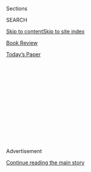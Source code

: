 <div id="app">

<div>

<div>

<div>

<div class="NYTAppHideMasthead css-1q2w90k e1suatyy0">

<div class="section css-ui9rw0 e1suatyy2">

<div class="css-eph4ug er09x8g0">

<div class="css-6n7j50">

</div>

<span class="css-1dv1kvn">Sections</span>

<div class="css-10488qs">

<span class="css-1dv1kvn">SEARCH</span>

</div>

[Skip to content](#site-content)[Skip to site index](#site-index)

</div>

<div id="masthead-section-label" class="css-1wr3we4 eaxe0e00">

[Book
Review](https://www.nytimes3xbfgragh.onion/section/books/review)

</div>

<div class="css-10698na e1huz5gh0">

</div>

</div>

<div id="masthead-bar-one" class="section hasLinks css-15hmgas e1csuq9d3">

<div class="css-uqyvli e1csuq9d0">

</div>

<div class="css-1uqjmks e1csuq9d1">

</div>

<div class="css-9e9ivx">

[](https://myaccount.nytimes3xbfgragh.onion/auth/login?response_type=cookie&client_id=vi)

</div>

<div class="css-1bvtpon e1csuq9d2">

[Today’s
Paper](https://www.nytimes3xbfgragh.onion/section/todayspaper)

</div>

</div>

</div>

</div>

<div data-aria-hidden="false">

<div id="site-content" data-role="main">

<div>

<div class="css-1aor85t" style="opacity:0.000000001;z-index:-1;visibility:hidden">

<div class="css-1hqnpie">

<div class="css-epjblv">

<span class="css-17xtcya">[Book
Review](/section/books/review)</span><span class="css-x15j1o">|</span><span class="css-fwqvlz">The
American Past: A History of
Contradictions</span>

</div>

<div class="css-k008qs">

<div class="css-1iwv8en">

<span class="css-18z7m18"></span>

<div>

</div>

</div>

<span class="css-1n6z4y">https://nyti.ms/2NaJMFH</span>

<div class="css-1705lsu">

<div class="css-4xjgmj">

<div class="css-4skfbu" data-role="toolbar" data-aria-label="Social Media Share buttons, Save button, and Comments Panel with current comment count" data-testid="share-tools">

  - 
  - 
  - 
  - 
    
    <div class="css-6n7j50">
    
    </div>

  - 

</div>

</div>

</div>

</div>

</div>

</div>

<div class="css-13pd83m">

</div>

<div id="top-wrapper" class="css-1sy8kpn">

<div id="top-slug" class="css-l9onyx">

Advertisement

</div>

[Continue reading the main
story](#after-top)

<div class="ad top-wrapper" style="text-align:center;height:100%;display:block;min-height:250px">

<div id="top" class="place-ad" data-position="top" data-size-key="top">

</div>

</div>

<div id="after-top">

</div>

</div>

<div id="sponsor-wrapper" class="css-1hyfx7x">

<div id="sponsor-slug" class="css-19vbshk">

Supported by

</div>

[Continue reading the main
story](#after-sponsor)

<div id="sponsor" class="ad sponsor-wrapper" style="text-align:center;height:100%;display:block">

</div>

<div id="after-sponsor">

</div>

</div>

Nonfiction

<div class="css-1vkm6nb ehdk2mb0">

# The American Past: A History of Contradictions

</div>

<div class="css-79elbk" data-testid="photoviewer-wrapper">

<div class="css-z3e15g" data-testid="photoviewer-wrapper-hidden">

</div>

<div class="css-1a48zt4 ehw59r15" data-testid="photoviewer-children">

![<span class="css-cnj6d5 e1z0qqy90" itemprop="copyrightHolder"><span class="css-1ly73wi e1tej78p0">Credit...</span><span><span>O.O.P.S.</span></span></span>](https://static01.graylady3jvrrxbe.onion/images/2018/09/16/books/review/16Sullivan/merlin_143300931_8c9e5d00-a114-45a6-90a9-079be0c4800c-articleLarge.jpg?quality=75&auto=webp&disable=upscale)

</div>

</div>

<div class="css-170u9t6">

<div class="css-u7fh8e">

<div class="css-79elbk">

Buy Book<span data-aria-hidden="true">
    ▾</span>

  - [Amazon](https://www.amazon.com/gp/search?index=books&tag=NYTBSREV-20&field-keywords=These+Truths%3A+A+History+of+the+United+States+Jill+Lepore)
  - [Apple
    Books](https://du-gae-books-dot-nyt-du-prd.appspot.com/buy?title=These+Truths%3A+A+History+of+the+United+States&author=Jill+Lepore)
  - [Barnes and
    Noble](https://www.anrdoezrs.net/click-7990613-11819508?url=https%3A%2F%2Fwww.barnesandnoble.com%2Fw%2F%3Fean%3D9780393635249)
  - [Books-A-Million](https://www.anrdoezrs.net/click-7990613-35140?url=https%3A%2F%2Fwww.booksamillion.com%2Fp%2FThese%2BTruths%253A%2BA%2BHistory%2Bof%2Bthe%2BUnited%2BStates%2FJill%2BLepore%2F9780393635249)
  - [Bookshop](https://bookshop.org/a/3546/9780393635249)
  - [Indiebound](https://www.indiebound.org/book/9780393635249?aff=NYT)

</div>

When you purchase an independently reviewed book through our site, we
earn an affiliate commission.

</div>

</div>

<div class="css-xt80pu e12qa4dv0">

<div class="css-18e8msd">

<div class="css-vp77d3 epjyd6m0">

<div class="css-1baulvz">

By <span class="css-1baulvz last-byline" itemprop="name">Andrew
Sullivan</span>

</div>

</div>

  - Sept. 14,
    2018

  - 
    
    <div class="css-4xjgmj">
    
    <div class="css-d8bdto" data-role="toolbar" data-aria-label="Social Media Share buttons, Save button, and Comments Panel with current comment count" data-testid="share-tools">
    
      - 
      - 
      - 
      - 
        
        <div class="css-6n7j50">
        
        </div>
    
      - 
    
    </div>
    
    </div>

</div>

</div>

<div class="section meteredContent css-1r7ky0e" name="articleBody" itemprop="articleBody">

<div class="css-1fanzo5 StoryBodyCompanionColumn">

<div class="css-53u6y8">

**THESE TRUTHS**  
**A History of the United States**  
By Jill Lepore  
Illustrated. 932 pp. W.W. Norton & Company. $39.95.

It isn’t until you start reading it that you realize how much we need a
book like this one at this particular moment. “These Truths,” by [Jill
Lepore](https://www.nytimes3xbfgragh.onion/2018/09/16/books/jill-lepore-on-the-history-of-america-in-1000-pages-or-less.html)
— a professor at Harvard and a staff writer at The New Yorker — is a
one-volume history of the United States, constructed around a
traditional narrative, that takes you from the 16th to the 21st century.
It tries to take in almost everything, an impossible task, but I’d be
hard-pressed to think she could have crammed more into these 932 highly
readable pages. It covers the history of political thought, the fabric
of American social life over the centuries, classic “great man” accounts
of contingencies, surprises, decisions, ironies and character, and the
vivid experiences of those previously marginalized: women,
African-Americans, Native Americans, homosexuals. It encompasses
interesting takes on democracy and technology, shifts in demographics,
revolutions in economics and the very nature of modernity. It’s a big
sweeping book, a way for us to take stock at this point in the journey,
to look back, to remind us who we are and to point to where we’re
headed.

This is not an account of relentless progress. It’s much subtler and
darker than that. It reminds us of some simple facts so much in the
foreground that we must revisit them: “Between 1500 and 1800, roughly
two and a half million Europeans moved to the Americas; they carried 12
million Africans there by force; and as many as 50 million Native
Americans died, chiefly of disease. … Taking possession of the Americas
gave Europeans a surplus of land; it ended famine and led to four
centuries of economic growth.” Nothing like this had ever happened in
world history; and nothing like it is possible again. The land was
instantly a refuge for religious dissenters, a new adventure in what we
now understand as liberalism and a brutal exercise in slave labor and
tyranny. It was a vast, exhilarating frontier and a giant, torturing
gulag at the same time. Over the centuries, in Lepore’s insightful
telling, it represented a giant leap in productivity for humankind:
“Slavery was one kind of experiment, designed to save the cost of
labor by turning human beings into machines. Another kind of experiment
was the invention of machines powered by steam.” It was an experiment in
the pursuit of happiness, but it was in effect the pursuit of previously
unimaginable affluence.

And, of course, it was and is full of contradictions: A radically new
secularism founded it, and a political-religious fervor came to define
it. As industrialization accelerated, and modernity beckoned, Americans
turned back to God: Before the start of
[the](https://www.u-s-history.com/pages/h1091.html) [Second Great
Awakening](https://www.u-s-history.com/pages/h1091.html), at the end of
the 18th century, “a scant one in 10 Americans were church members; by
the time it ended, that ratio had risen to eight in 10.” And these
religious waves advanced the cause of the spiritual equality of all
human beings, which in turn became political equality. “The
self-evident, secular truths of the Declaration of Independence became,
to evangelical Americans, the truths of revealed religion” is Lepore’s
insight. And argument raged from the get-go: constant, careening,
apocalyptic and at times elevated discourse about real things, vital
things, in primary colors, and with passion. All these crosscurrents —
reason and faith, truth and propaganda, black and white, slave and free,
immigrant and native, industry and agriculture — ripple through this
history, with one obvious period where the country simply came apart in
the bloodiest civil conflict in history.

</div>

</div>

<div class="css-1fanzo5 StoryBodyCompanionColumn">

<div class="css-53u6y8">

No country before or since has been this convulsed with conflict and
wealth. No country has been both a republic and effectively an empire
across an entire continent. No country had ever been defined as one of
strangers and travelers, where waves and waves of immigration constantly
churned through society, in what one reformer in 1837 called “the
boldest experiment upon the stability of government ever made in the
annals of time.” No people were as passionate both for slavery and for
freedom. The Civil War, in fact, revealed that there were effectively
two countries fighting for supremacy on one continent. The Southern
states showed themselves to be profoundly hostile to democracy and civil
equality, as any system based on white supremacy has to be.
Secessionists, Lepore brutally demonstrates, “were attempting to build a
modern, pro-slavery, antidemocratic state.” This meant suppression of
dissent and extirpation of free speech: “One of the first things the new
state of Georgia did was to pass a law that made dissent” against
secession “punishable by death.” The other country was built on the
First Amendment.

The war itself beggars belief. In one single battle, 24,000 men were
casualties. More than 750,000 Americans died over all, from wounds and
disease. Even today, that number numbs. And yet this cathartic
breakthrough for freedom nonetheless came to be alloyed. Lincoln was
murdered by a white supremacist. Reconstruction — a surreal and glorious
period when Confederate veterans were barred from voting and freed
slaves exercised real power in the South — was abandoned in a petty
political deal over a presidential ticket. Jim Crow must count as the
most bitter, resentful and wicked response to defeat by the losing side
in any civil war. It suggested, indeed, that the Civil War would never
end, merely wax and wane. And its toll on the human spirit and the black
body was matched only by its evil. From Jackson’s massacre of Native
Americans to the Southern labor camps to the full embrace of torture in
the Bush-Cheney administration is a single, consistent and evil
line.

<div class="css-79elbk" data-testid="photoviewer-wrapper">

<div class="css-z3e15g" data-testid="photoviewer-wrapper-hidden">

</div>

<div class="css-1a48zt4 ehw59r15" data-testid="photoviewer-children">

<div class="css-zgakxe erfvjey0">

<span class="css-1ly73wi e1tej78p0">Image</span>

<div class="css-zjzyr8">

<div data-testid="lazyimage-container" style="height:581.9528619528619px">

</div>

</div>

</div>

</div>

</div>

Lepore’s most distinctive theme she refers to as “the machine”: a
concern that newspapers, and then mass media, especially radio and
television — in combination with pollsters and political consultants —
progressively undermined any concept of empirical truth, and thereby
slowly sank the reasoned deliberation essential to republican
government. She seems obsessed with the malignancy of polling; it takes
up more pages than, say, the war on drugs. And she’s not wrong about the
cynicism of media and political pros. But dirty campaigning, distortion
of reality and propaganda were there from the very beginning, as indeed
she notes. The Lincoln-Douglas debates were, in some ways, the peak of
political discourse in this country, but they nonetheless were resolved
by mass bloodshed. And the collapse of a common truth in the late 20th
century was as much a function of modernity and post-modernity as of
political malfeasance.

Is our current spasm of authoritarianism unprecedented? Hardly. It was
there in Andrew Jackson’s contempt for the Supreme Court; in Lincoln’s
suspension of habeas corpus; in Franklin Roosevelt’s effective
blackmailing of the Supreme Court to back the New Deal; in the
internment camps for Japanese-Americans; in the crimes of Richard Nixon;
and in the claims of total executive power under Bush-Cheney. Lepore
cites Mencken’s spoof Constitution for Roosevelt: “All governmental
power of whatever sort shall be vested in a president of the United
States.” Similarly, she exposes Walter Lippmann’s advice to the
president: “The situation is critical. You may have no alternative but
to assume dictatorial powers.”

</div>

</div>

<div class="css-1fanzo5 StoryBodyCompanionColumn">

<div class="css-53u6y8">

The same can be said about the rise of white nationalism in the wake of
mass immigration. The last time the foreign-born as a percentage of the
population rivaled ours today, a brutally draconian immigration law was
imposed, with specific racial categories for exclusion, and the Klan
turned not just against blacks but against Catholics and Jews as well.
Ditto the consistency of political extremism: from John Brown to Malcolm
X to Black Lives Matter. Ditto huge economic inequality — in the 1920s
and 2010s. Rhetorical excess? “We see dangerous signs of Hitlerism in
the Goldwater campaign,” opined one Martin Luther King Jr. Social
breakdown? It would be hard to match the late 1960s, when the
achievement of civil rights was followed by an explosion of mass
violence, beginning in Watts, Los Angeles, in 1965, and the 1970s, when
domestic terrorism was everywhere.

Lepore panders a little to liberal sensibilities. And so in her account,
Communism was no real threat at all; Nixon was simply playing the
demagogue in going after Alger Hiss (she doesn’t note that Hiss was
indeed a Soviet spy and a traitor). Ronald Reagan gets no credit for the
implosion of the Soviet Union. Clinton’s crime bill was a terrible
failure because of mass incarceration, and yet the extraordinary decline
in crime that followed does not earn a mention. But she is withering
about the New Left, and liberalism’s turn toward elitism and identity
politics. And she highlights truths that are usually dim-lit: that the
first attempt at a welfare state came in the South, where women secured
a war widow’s pension; that the conservative movement was made possible
by women, especially Phyllis Schlafly; that the gay rights movement only
succeeded when it took a conservative turn. She sees John F. Kennedy,
rightly, as a conservative Democrat. She admires in many ways how the
right seized populism as the left abandoned it. This is not an account
conservatives will hate.

She’s brilliant at times. She devastates the current maximalist position
of the National Rifle Association (which the N.R.A. itself once strongly
opposed) in the context of gun ownership and the historical debate about
the Second Amendment. [The 2008 Heller
decision](https://www.supremecourt.gov/opinions/07pdf/07-290.pdf)
rejecting a District of Columbia handgun ban is quite obviously bonkers.
Similarly, the emergence of abortion as the critical litmus test for
both parties is an entirely novel and polarizing development: “Either
abortion was murder and guns meant freedom or guns meant murder and
abortion was freedom.” It is as if complexity has become a sin. She sees
both sides in recent times as corrosive of liberal norms: “Both the left
and the right, unwilling to brook dissent, began dismantling structures
that nurture fair-minded debate: the left undermining the university;
the right undermining the press.” Perfect. She notes how recent
presidential candidates have declared vast swaths of the public as
“unworthy of their attention” (Romney’s 47 percent of “takers”) or
beneath their contempt (Hillary’s “deplorables”). They both deserved to
lose. And she sees the deregulation of the airwaves (the end of the
Fairness Doctrine under Reagan) and of Wall Street (under Clinton) as
key reasons our politics is now so nihilist and unequal.

Lepore is also a writer. This book is aimed at a mass audience, driven
by anecdote and statistic, memoir and photograph, with all the giants of
American history in their respective places. There wasn’t a moment when
I struggled to keep reading. We know that Washington ordered his slaves
freed once his wife died; I didn’t know that in the room where he died,
there were more black people than white. I’ve always admired Benjamin
Franklin, but he is a glittering star in this account: “He was the only
man to have signed the Declaration of Independence, the Treaty of Paris
and the Constitution. His last public act was to urge abolition.
Congress would not hear of it.” There are moments, however, when you
wince at the purple prose. “The Republic was spreading like ferns on the
floor of a forest.” Dred Scott was “suffering from tuberculosis, a slow
sickness, a constitutional weakening, as relentless as the disease that
wracked the nation itself. Frederick Douglass watched, and looked for a
cure, an end to suffering. … But it was as if the nation, like Oedipus
of Thebes, had seen that in its origins lay a curse, and had gouged out
its own eyes.” Oof. The last two paragraphs of the book amount to one of
the most excruciating extended metaphors — yes, the ship of state\! — I
have ever had the misfortune to struggle through.

But these are quibbles. We need this book. Its reach is long, its
narrative fresh and the arc of its account sobering to say the least.
This is not Whig history. It is a classic tale of a unique country’s
astonishing rise and just-as-inevitable fall. And if you reread the book
and ask yourself, what is the period of American history that most
resembles today?, you would have to say, I think, the late 1850s and
early 1860s. Here’s Lepore’s description of that time: “A sense of
inevitability fell, as if there were a fate, a dismal dismantlement,
that no series of events or accidents could thwart.” Lincoln thought of
the nation as a house, and quoted Scripture: “A house divided against
itself cannot stand.” And his words, as always, cut through the ages
like a knife.

</div>

</div>

</div>

<div>

</div>

<div>

</div>

<div>

</div>

<div>

<div id="bottom-wrapper" class="css-1ede5it">

<div id="bottom-slug" class="css-l9onyx">

Advertisement

</div>

[Continue reading the main
story](#after-bottom)

<div id="bottom" class="ad bottom-wrapper" style="text-align:center;height:100%;display:block;min-height:90px">

</div>

<div id="after-bottom">

</div>

</div>

</div>

</div>

</div>

## Site Index

<div>

</div>

## Site Information Navigation

  - [© <span>2020</span> <span>The New York Times
    Company</span>](https://help.nytimes3xbfgragh.onion/hc/en-us/articles/115014792127-Copyright-notice)

<!-- end list -->

  - [NYTCo](https://www.nytco.com/)
  - [Contact
    Us](https://help.nytimes3xbfgragh.onion/hc/en-us/articles/115015385887-Contact-Us)
  - [Work with us](https://www.nytco.com/careers/)
  - [Advertise](https://nytmediakit.com/)
  - [T Brand Studio](http://www.tbrandstudio.com/)
  - [Your Ad
    Choices](https://www.nytimes3xbfgragh.onion/privacy/cookie-policy#how-do-i-manage-trackers)
  - [Privacy](https://www.nytimes3xbfgragh.onion/privacy)
  - [Terms of
    Service](https://help.nytimes3xbfgragh.onion/hc/en-us/articles/115014893428-Terms-of-service)
  - [Terms of
    Sale](https://help.nytimes3xbfgragh.onion/hc/en-us/articles/115014893968-Terms-of-sale)
  - [Site
    Map](https://spiderbites.nytimes3xbfgragh.onion)
  - [Help](https://help.nytimes3xbfgragh.onion/hc/en-us)
  - [Subscriptions](https://www.nytimes3xbfgragh.onion/subscription?campaignId=37WXW)

</div>

</div>

</div>

</div>
